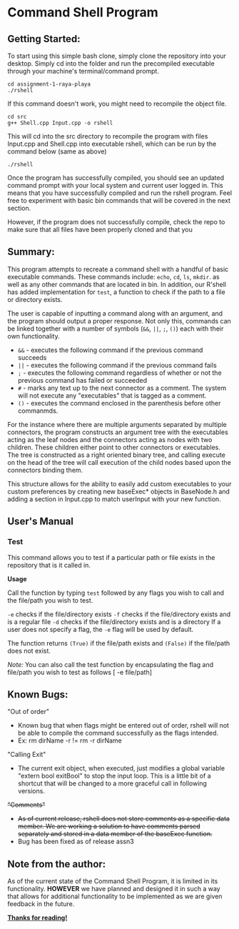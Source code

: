 # Command Shell Program

## Getting Started:

To start using this simple bash clone, simply clone the repository into your desktop. Simply cd into the folder and run the precompiled executable through your machine's terminal/command prompt.

```
cd assignment-1-raya-playa
./rshell
```

If this command doesn't work, you might need to recompile the object file.

```
cd src
g++ Shell.cpp Input.cpp -o rshell
```

This will cd into the src directory to recompile the program with files Input.cpp and Shell.cpp into executable rshell, which can be run by the command below (same as above)

```
./rshell
```

Once the program has successfully compiled, you should see an updated command prompt with your local system and current user logged in. This means that you have successfully compiled and run the rshell program. Feel free to experiment with basic bin commands that will be covered in the next section.

However, if the program does not successfully compile, check the repo to make sure that all files have been properly cloned and that you 

## Summary:

This program attempts to recreate a command shell with a handful of basic executable commands. These commands include: `echo`, `cd`, `ls`, `mkdir`. as well as any other commands that are located in bin. In addition, our R'shell has added implementation for `test`, a function to check if the path to a file or directory exists. 

The user is capable of inputting a command along with an argument, and the program should output a proper response. Not only this, commands can be linked together with a number of symbols (`&&`, `||`, `;`, `()`) each with their own functionality.


- `&&` - executes the following command if the previous command succeeds
- `||` - executes the following command if the previous command fails
- `;` - executes the following command regardless of whether or not the previous command has failed or succeeded
- `#` - marks any text up to the next connector as a comment. The system will not execute any "executables" that is tagged as a comment.
- `()` - executes the command enclosed in the parenthesis before other commanmds.

For the instance where there are multiple arguments separated by multiple connectors, the program constructs an argument tree with the executables acting as the leaf nodes and the connectors acting as nodes with two children. These children either point to other connectors or executables. The tree is constructed as a right oriented binary tree, and calling execute on the head of the tree will call execution of the child nodes based upon the connectors binding them.

This structure allows for the ability to easily add custom executables to your custom preferences by creating new baseExec* objects in BaseNode.h and adding a section in Input.cpp to match userInput with your new function.

## User's Manual

### Test
This command allows you to test if a particular path or file exists in the repository that is it called in.

**Usage**

Call the function by typing `test` followed by any flags you wish to call and the file/path you wish to test.

`-e` checks if the file/directory exists
`-f` checks if the file/directory exists and is a regular file
`-d` checks if the file/directory exists and is a directory
If a user does not specify a flag, the `-e` flag will be used by default.

The function returns `(True)` if the file/path exists and `(False)` if the file/path does not exist.

*Note:* You can also call the test function by encapsulating the flag and file/path you wish to test as follows [ -e file/path]

## Known Bugs:
"Out of order"
- Known bug that when flags might be entered out of order, rshell will not be able to compile the command successfully as the flags intended.
- Ex: rm dirName -r != rm -r dirName

"Calling Exit"
- The current exit object, when executed, just modifies a global variable "extern bool exitBool" to stop the input loop. This is a little bit of a shortcut that will be changed to a more graceful call in following versions.

~~"Comments"~~
- ~~As of current release, rshell does not store comments as a specific data member. We are working a solution to have comments parsed separately and stored in a data member of the baseExec function.~~
- Bug has been fixed as of release assn3


## Note from the author:
As of the current state of the Command Shell Program, it is limited in its functionality. **HOWEVER** we have planned and designed it in such a way that allows for additional functionality to be implemented as we are given feedback in the future.

**[Thanks for reading!](https://humorside.com/wp-content/uploads/2017/12/thank-you-meme-02-1.jpg)**
